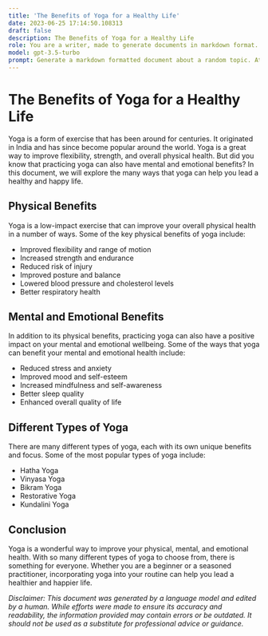 ```yaml
---
title: 'The Benefits of Yoga for a Healthy Life'
date: 2023-06-25 17:14:50.108313
draft: false
description: The Benefits of Yoga for a Healthy Life
role: You are a writer, made to generate documents in markdown format. It is very important that all of the documents you generate are in valid markdown format.
model: gpt-3.5-turbo
prompt: Generate a markdown formatted document about a random topic. At the bottom, include a disclaimer explaining that the document was generated by you. The first line of the document should be the title. Make sure that the entire document is in proper markdown format, using a mix of various tags to make the document visually appealing.
---
```


# The Benefits of Yoga for a Healthy Life

Yoga is a form of exercise that has been around for centuries. It originated in India and has since become popular around the world. Yoga is a great way to improve flexibility, strength, and overall physical health. But did you know that practicing yoga can also have mental and emotional benefits? In this document, we will explore the many ways that yoga can help you lead a healthy and happy life.

## Physical Benefits

Yoga is a low-impact exercise that can improve your overall physical health in a number of ways. Some of the key physical benefits of yoga include:

- Improved flexibility and range of motion
- Increased strength and endurance
- Reduced risk of injury
- Improved posture and balance
- Lowered blood pressure and cholesterol levels
- Better respiratory health

## Mental and Emotional Benefits

In addition to its physical benefits, practicing yoga can also have a positive impact on your mental and emotional wellbeing. Some of the ways that yoga can benefit your mental and emotional health include:

- Reduced stress and anxiety
- Improved mood and self-esteem
- Increased mindfulness and self-awareness
- Better sleep quality
- Enhanced overall quality of life

## Different Types of Yoga

There are many different types of yoga, each with its own unique benefits and focus. Some of the most popular types of yoga include:

- Hatha Yoga
- Vinyasa Yoga
- Bikram Yoga
- Restorative Yoga
- Kundalini Yoga

## Conclusion

Yoga is a wonderful way to improve your physical, mental, and emotional health. With so many different types of yoga to choose from, there is something for everyone. Whether you are a beginner or a seasoned practitioner, incorporating yoga into your routine can help you lead a healthier and happier life.

*Disclaimer: This document was generated by a language model and edited by a human. While efforts were made to ensure its accuracy and readability, the information provided may contain errors or be outdated. It should not be used as a substitute for professional advice or guidance.*